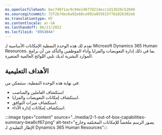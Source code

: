 ```yaml
---
ms.openlocfilehash: 6ec74071ac9c94e14677d214ecc1d13b28c52049
ms.sourcegitcommit: 72f2b7dec6a92e68ce992a055615f7b102b302eb
ms.translationtype: HT
ms.contentlocale: ar-SA
ms.lasthandoff: 06/13/2022
ms.locfileid: "8954944"
---
```

تقدم لك هذه الوحدة النمطية الإمكانات الأساسية لـ Microsoft Dynamics 365 Human Resources، بما في ذلك إدارة التعويضات والمزايا وأداء الموظفين والتأكد من أن برامج الموارد البشرية لديك تلبي اللوائح العالمية المتغيرة.

## <a name="learning-objectives"></a>الأهداف التعليمية

في نهاية هذه الوحدة النمطية، ستتمكن من:

 -  استكشاف العاملين والمناصب
 -  استكشاف إمكانات التعويضات والمزايا.
 -  استكشاف ميزات التوافق.
 -  استكشاف إمكانات إدارة الأداء.

:::image type="content" source="../media/2-1-out-of-box-capabilities-summary-bea6cf67.png" alt-text="يصور الرسم ملخصاً للإمكانات المختلفة وخارج الإطار التقليدي لـ Dynamics 365 Human Resources":::
